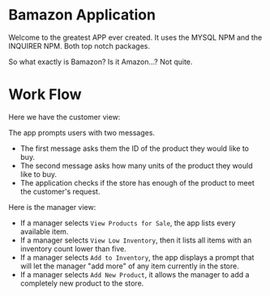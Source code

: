 # Bamazon Application

Welcome to the greatest APP ever created. It uses the MYSQL NPM and the INQUIRER NPM. Both top notch packages.

So what exactly is Bamazon? Is it Amazon...? Not quite.

# Work Flow

Here we have the customer view:

The app prompts users with two messages.



   * The first message asks them the ID of the product they would like to buy.
   * The second message asks how many units of the product they would like to buy.
   * The application checks if the store has enough of the product to meet the customer's request.

Here is the manager view:

   * If a manager selects `View Products for Sale`, the app lists every available item.
   * If a manager selects `View Low Inventory`, then it lists all items with an inventory count lower than five.
   * If a manager selects `Add to Inventory`, the app displays a prompt that will let the manager "add more" of any item currently in the store.
   * If a manager selects `Add New Product`, it allows the manager to add a completely new product to the store.